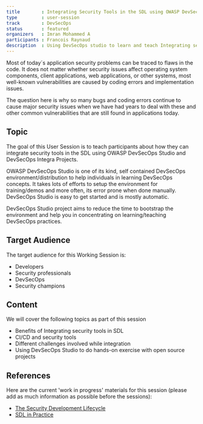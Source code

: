 ```yaml
---
title        : Integrating Security Tools in the SDL using OWASP DevSecOps Studio
type         : user-session
track        : DevSecOps 
status       : featured 
organizers   : Imran Mohammed A
participants : Francois Raynaud
description  : Using DevSecOps studio to learn and teach Integrating security tools in the SDL
---
```


Most of today´s application security problems can be traced to flaws in the code. It does not matter whether security issues affect operating system components, client applications, web applications, or other systems, most well-known vulnerabilities are caused by coding errors and implementation issues.

The question here is why so many bugs and coding errors continue to cause major security issues when we have had years to deal with these and other common vulnerabilities that are still found in applications today.

## Topic

The goal of this User Session is to teach participants about how they can integrate security tools in the SDL using OWASP DevSecOps Studio and DevSecOps Integra Projects.

OWASP DevSecOps Studio is one of its kind, self contained DevSecOps environment/distribution to help individuals in learning DevSecOps concepts. It takes lots of efforts to setup the environment for training/demos and more often, its error prone when done manually. DevSecOps Studio is easy to get started and is mostly automatic.

DevSecOps Studio project aims to reduce the time to bootstrap the environment and help you in concentrating on learning/teaching DevSecOps practices.

## Target Audience

The target audience for this Working Session is:
 - Developers
 - Security professionals
 - DevSecOps
 - Security champions

## Content

We will cover the following topics as part of this session

 - Benefits of Integrating security tools in SDL
 - CI/CD and security tools
 - Different challenges involved while integration
 - Using DevSecOps Studio to do hands-on exercise with open source projects 

## References

Here are the current 'work in progress' materials for this session (please add as much information as possible before the sessions):
- [The Security Development Lifecycle](https://www.owasp.org/images/7/78/OWASP_AppSec_Research_2010_Keynote_2_by_Lipner.pdf)
- [SDL in Practice](https://www.owasp.org/images/4/45/SDL_in_practice.pdf)
